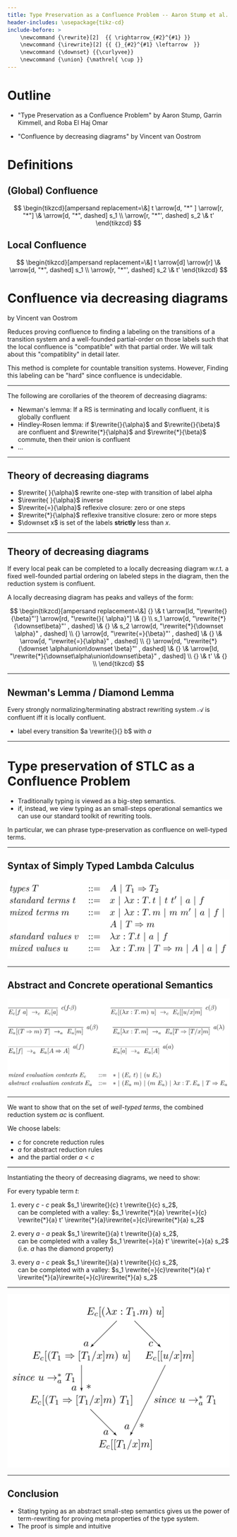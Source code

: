```yaml
---
title: Type Preservation as a Confluence Problem -- Aaron Stump et al.
header-includes: \usepackage{tikz-cd} 
include-before: >
    \newcommand {\rewrite}[2]  {{ \rightarrow_{#2}^{#1} }}
    \newcommand {\irewrite}[2] {{ {}_{#2}^{#1} \leftarrow  }}
    \newcommand {\downset} {{\curlyvee}}
    \newcommand {\union} {\mathrel{ \cup }}
---
```


Outline
=======

-   "Type Preservation as a Confluence Problem"
    by Aaron Stump, Garrin Kimmell, and Roba El Haj Omar

-   "Confluence by decreasing diagrams"
    by Vincent van Oostrom

Definitions
===========

(Global) Confluence
-------------------

$$
\begin{tikzcd}[ampersand replacement=\&]
 t \arrow[d, "*" ] \arrow[r, "*"]  \& \arrow[d, "*", dashed] s_1 \\
   \arrow[r, "*"', dashed]  s_2               \& t'
\end{tikzcd}
$$

Local Confluence
----------------

$$
\begin{tikzcd}[ampersand replacement=\&]
 t \arrow[d] \arrow[r]  \& \arrow[d, "*", dashed] s_1 \\
   \arrow[r, "*"', dashed] s_2  \& t'
\end{tikzcd}
$$

Confluence via decreasing diagrams
==================================

by Vincent van Oostrom

Reduces proving confluence to finding a labeling on the transitions of a
transition system and a well-founded partial-order on those labels such that the local
confluence is "compatible" with that partial order. We will talk about this
"compatiblity" in detail later.

This method is complete for countable transition systems. However, Finding this
labeling can be "hard" since confluence is undecidable.

--------------------------------------------------------------------------------

The following are corollaries of the theorem of decreasing diagrams:

* Newman's lemma: If a RS is terminating and locally confluent, it is globally confluent
* Hindley-Rosen lemma: if $\rewrite{}{\alpha}$ and $\rewrite{}{\beta}$ are confluent
  and $\rewrite{*}{\alpha}$ and $\rewrite{*}{\beta}$ commute, then their union is confluent
* ...

--------------------------------------------------------------------------------

Theory of decreasing diagrams
-----------------------------------

* $\rewrite{ }{\alpha}$ rewrite one-step with transition of label alpha
* $\irewrite{ }{\alpha}$ inverse
* $\rewrite{=}{\alpha}$ reflexive closure: zero or one steps
* $\rewrite{*}{\alpha}$ reflexive transitive closure: zero or more steps
* $\downset x$ is set of the labels **strictly** less than $x$.

--------------------------------------------------------------------------------

Theory of decreasing diagrams
-----------------------------------

If every local peak can be completed to a locally decreasing diagram w.r.t. a
fixed well-founded partial ordering on labeled steps in the diagram, then the
reduction system is confluent.

A locally decreasing diagram has peaks and valleys of the form:

$$
\begin{tikzcd}[ampersand replacement=\&]
 {}                                                                 \& t \arrow[ld, "\rewrite{}{\beta}"'] \arrow[rd, "\rewrite{}{ \alpha}"] \& {}                                                            \\
    s_1 \arrow[d, "\rewrite{*}{\downset\beta}"' , dashed]                    \& {}                                                                   \& s_2 \arrow[d, "\rewrite{*}{\downset \alpha}" , dashed]             \\
 {} \arrow[d, "\rewrite{=}{\beta}"' , dashed]                                \& {}                                                                   \&  \arrow[d, "\rewrite{=}{\alpha}" , dashed]                             \\
 {} \arrow[rd, "\rewrite{*}{\downset \alpha\union\downset \beta}"' , dashed] \& {}                                                                   \&  \arrow[ld, "\rewrite{*}{\downset\alpha\union\downset\beta}" , dashed] \\
 {}                                                                 \& t'                                                                   \& {}                                                            \\
\end{tikzcd}
$$

--------------------------------------------------------------------------------

Newman's Lemma / Diamond Lemma
------------------------------

Every strongly normalizing/terminating abstract rewriting system $\mathcal A$ is confluent iff it is
locally confluent.

* label every transition $a \rewrite{}{} b$ with $a$

--------------------------------------------------------------------------------

Type preservation of STLC as a Confluence Problem
=================================================

-   Traditionally typing is viewed as a big-step semantics.
-   if, instead, we view typing as an small-steps operational semantics we can
    use our standard toolkit of rewriting tools.

In particular, we can phrase type-preservation as confluence on well-typed terms.

--------------------------------------------------------------------------------

Syntax of Simply Typed Lambda Calculus
--------------------------------------

![STLC syntax](stlc-syntax.png)

--------------------------------------------------------------------------------

Abstract and Concrete operational Semantics
-------------------------------------------

![STLC Abstract and Concrete semantics](stlc-semantics.png)

--------------------------------------------------------------------------------

We want to show that on the set of *well-typed terms*, the combined reduction
system $ac$ is confluent.

We choose labels:

* $c$ for concrete reduction rules
* $a$ for abstract reduction rules
* and the partial order $a < c$

--------------------------------------------------------------------------------

Instantiating the theory of decreasing diagrams, we need to show:

For every typable term $t$:

1.  every $c$ - $c$ peak $s_1 \irewrite{}{c} t \rewrite{}{c} s_2$,\
    can be completed with a valley:
    $s_1 \rewrite{*}{a} \rewrite{=}{c} \rewrite{*}{a} t'
        \irewrite{*}{a}\irewrite{=}{c}\irewrite{*}{a} s_2$

2.  every $a$ - $a$ peak $s_1 \irewrite{}{a} t \rewrite{}{a} s_2$,\
    can be completed with a valley $s_1 \rewrite{=}{a} t' \irewrite{=}{a} s_2$ (i.e.
    $a$ has the diamond property)

3.  every $a$ - $c$ peak $s_1 \irewrite{}{a} t \rewrite{}{c} s_2$,\
    can be completed with a valley:
    $s_1 \rewrite{=}{c}\rewrite{*}{a} t' 
        \irewrite{*}{a}\irewrite{=}{c}\irewrite{*}{a} s_2$

--------------------------------------------------------------------------------

![a-c peak 5](ac-peak-complex.png)

--------------------------------------------------------------------------------

Conclusion
----------

* Stating typing as an abstract small-step semantics gives us the power of
  term-rewriting for proving meta properties of the type system.
* The proof is simple and intuitive

<!--

1. $E_c[(\lambda x : T.m) u]$ ( reduce m / substitute )
2. $E_c[(\lambda x : T.m) u]$ ( reduce u / substitute )
3. $E_a[f a]$ (reduce f => A => A / reduce f a => a)
4. $E_a[f a]$ (reduce a => A      / reduce f a => a)

c-c peaks: Contexts don't allow any peaks to exists
a-a peaks: Three possiblilties: non-overlapping, critical overlap, non-critical overlap
    - non-overlapping: simply commute the rules that applied
    - critical overlap: no a-rules can critically overlap
    - non-critical overlap: No a-redexes duplicate/delete a-redexes:
        only duplication of subterm is of a type: where no a-rule applies to that subterm
        only deletion is of a type 
        This means we can simple complete the diamond by applying the other rule

a-c peaks:
    - parallel: a reduction on one side, c on the other: commute
    - non-critical overlap:

-->

